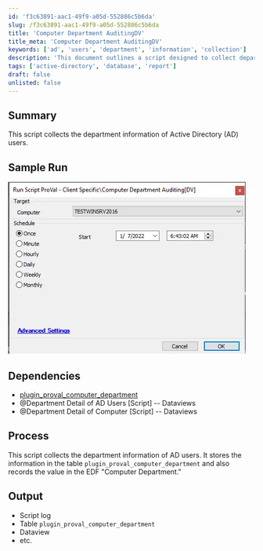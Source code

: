 ```yaml
---
id: 'f3c63891-aac1-49f9-a05d-552886c5b6da'
slug: /f3c63891-aac1-49f9-a05d-552886c5b6da
title: 'Computer Department AuditingDV'
title_meta: 'Computer Department AuditingDV'
keywords: ['ad', 'users', 'department', 'information', 'collection']
description: 'This document outlines a script designed to collect department information for Active Directory users. It details the dependencies required for the script, the process it follows to gather and store data, and the expected output, including logs and dataviews.'
tags: ['active-directory', 'database', 'report']
draft: false
unlisted: false
---
```


## Summary

This script collects the department information of Active Directory (AD) users.

## Sample Run

![Sample Run](../../../static/img/docs/f3c63891-aac1-49f9-a05d-552886c5b6da/image_1.webp)

## Dependencies

- [plugin_proval_computer_department](/docs/f00a8cb1-b9db-44f6-9037-1fbe29c372b4)  
- @Department Detail of AD Users [Script] -- Dataviews  
- @Department Detail of Computer [Script] -- Dataviews  

## Process

This script collects the department information of AD users. It stores the information in the table `plugin_proval_computer_department` and also records the value in the EDF "Computer Department."

## Output

- Script log
- Table `plugin_proval_computer_department`
- Dataview
- etc.
